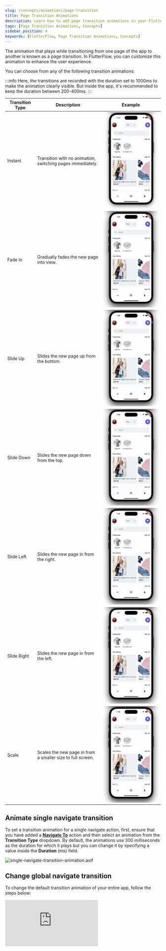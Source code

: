 ```yaml
---
slug: /concepts/animations/page-transition
title: Page Transition Animations
description: Learn how to add page transition animations in your FlutterFlow app.
tags: [Page Transition Animations, Concepts]
sidebar_position: 4
keywords: [FlutterFlow, Page Transition Animations, Concepts]
---
```


The animation that plays while transitioning from one page of the app to another is known as a page transition. In FlutterFlow, you can customize this animation to enhance the user experience.

You can choose from any of the following transition animations:

:::info
Here, the transitions are recorded with the duration set to 1000ms to make the animation clearly visible. But inside the app, it's recommended to keep the duration between 200-400ms.
:::

| Transition Type | Description                                    | Example                   |
|-----------------|------------------------------------------------|---------------------------|
| Instant         | Transition with no animation, switching pages immediately. | ![Instant](animation_gifs/instant-page-transitions.gif) |
| Fade In         | Gradually fades the new page into view.        | ![Fade In](animation_gifs/fade-page-transitions.gif) |
| Slide Up        | Slides the new page up from the bottom.        | ![Slide Up](animation_gifs/slide-up-page-transition.gif) |
| Slide Down      | Slides the new page down from the top.         | ![Slide Down](animation_gifs/slide-down-page-transition.gif) |
| Slide Left      | Slides the new page in from the right.         | ![Slide Left](animation_gifs/slide-left-page-transition.gif) |
| Slide Right     | Slides the new page in from the left.          | ![Slide Right](animation_gifs/slide-right-page-transition.gif) |
| Scale           | Scales the new page in from a smaller size to full screen. | ![Scale](animation_gifs/scale-page-transitions.gif) |

## Animate single navigate transition

To set a transition animation for a single navigate action, first, ensure that you have added a [**Navigate To**](../../resources/ui/pages/navigation#navigate-to-action) action and then select an animation from the **Transition Type** dropdown. By default, the animations use 300 milliseconds as the duration for which it plays but you can change it by specifying a value inside the **Duration** (ms) field.

![single-navigate-transition-animation.avif](animation_gifs/single-navigate-transition-animation.avif)

## Change global navigate transition

To change the default transition animation of your entire app, follow the steps below:

<div style={{
    position: 'relative',
    paddingBottom: 'calc(56.67989417989418% + 41px)', // Keeps the aspect ratio and additional padding
    height: 0,
    width: '100%'}}>
    <iframe 
        src="https://demo.arcade.software/n5nw5nnzrgEQ5pRdwYBh?embed&show_copy_link=true"
        title=""
        style={{
            position: 'absolute',
            top: 0,
            left: 0,
            width: '100%',
            height: '100%',
            colorScheme: 'light'
        }}
        frameborder="0"
        loading="lazy"
        webkitAllowFullScreen
        mozAllowFullScreen
        allowFullScreen
        allow="clipboard-write">
    </iframe>
</div>
<p></p>